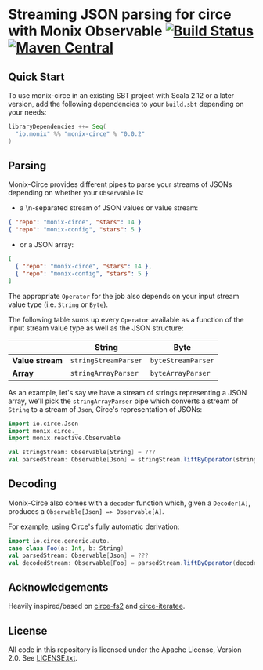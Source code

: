 # Streaming JSON parsing for circe with Monix Observable [![Build Status](https://travis-ci.org/monix/monix-circe.svg?branch=master)](https://travis-ci.org/monix/monix-circe) [![Maven Central](https://maven-badges.herokuapp.com/maven-central/io.monix/monix-circe_2.12/badge.svg)](https://maven-badges.herokuapp.com/maven-central/io.monix/monix-circe_2.12)

## Quick Start

To use monix-circe in an existing SBT project with Scala 2.12 or a later version, add the following dependencies to your
`build.sbt` depending on your needs:

```scala
libraryDependencies ++= Seq(
  "io.monix" %% "monix-circe" % "0.0.2"
)
```

## Parsing

Monix-Circe provides different pipes to parse your streams of JSONs depending on whether your `Observable`
is:

- a \n-separated stream of JSON values or value stream:

```json
{ "repo": "monix-circe", "stars": 14 }
{ "repo": "monix-config", "stars": 5 }
```

- or a JSON array:

```json
[
  { "repo": "monix-circe", "stars": 14 },
  { "repo": "monix-config", "stars": 5 }
]
```

The appropriate `Operator` for the job also depends on your input stream value type (i.e. `String` or `Byte`).

The following table sums up every `Operator` available as a function of the input stream value type as
well as the JSON structure:

|                |String              |Byte              |
|----------------|--------------------|------------------|
|__Value stream__|`stringStreamParser`|`byteStreamParser`|
|__Array__       |`stringArrayParser` |`byteArrayParser` |

As an example, let's say we have a stream of strings representing a JSON array, we'll
pick the `stringArrayParser` pipe which converts a stream of `String` to a stream of `Json`, Circe's
representation of JSONs:

```scala
import io.circe.Json
import monix.circe._
import monix.reactive.Observable

val stringStream: Observable[String] = ???
val parsedStream: Observable[Json] = stringStream.liftByOperator(stringArrayParser)
```

## Decoding

Monix-Circe also comes with a `decoder` function which, given a `Decoder[A]`, produces a
`Observable[Json] => Observable[A]`.

For example, using Circe's fully automatic derivation:

```scala
import io.circe.generic.auto._
case class Foo(a: Int, b: String)
val parsedStream: Observable[Json] = ???
val decodedStream: Observable[Foo] = parsedStream.liftByOperator(decoder[Foo])
```

## Acknowledgements

Heavily inspired/based on [circe-fs2](https://github.com/circe/circe-fs2) and [circe-iteratee](https://github.com/circe/circe-iteratee).

## License

All code in this repository is licensed under the Apache License,
Version 2.0.  See [LICENSE.txt](./LICENSE).
